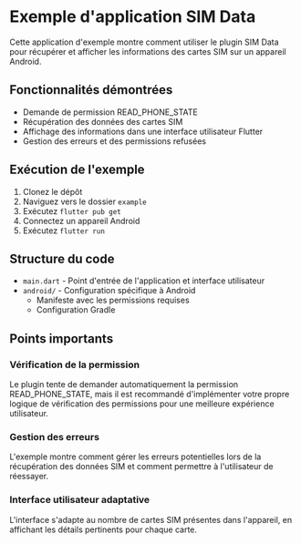 # Exemple d'application SIM Data

Cette application d'exemple montre comment utiliser le plugin SIM Data pour récupérer et afficher les informations des cartes SIM sur un appareil Android.

## Fonctionnalités démontrées

- Demande de permission READ_PHONE_STATE
- Récupération des données des cartes SIM
- Affichage des informations dans une interface utilisateur Flutter
- Gestion des erreurs et des permissions refusées

## Exécution de l'exemple

1. Clonez le dépôt
2. Naviguez vers le dossier `example`
3. Exécutez `flutter pub get`
4. Connectez un appareil Android
5. Exécutez `flutter run`

## Structure du code

- `main.dart` - Point d'entrée de l'application et interface utilisateur
- `android/` - Configuration spécifique à Android
    - Manifeste avec les permissions requises
    - Configuration Gradle

## Points importants

### Vérification de la permission

Le plugin tente de demander automatiquement la permission READ_PHONE_STATE, mais il est recommandé d'implémenter votre propre logique de vérification des permissions pour une meilleure expérience utilisateur.

### Gestion des erreurs

L'exemple montre comment gérer les erreurs potentielles lors de la récupération des données SIM et comment permettre à l'utilisateur de réessayer.

### Interface utilisateur adaptative

L'interface s'adapte au nombre de cartes SIM présentes dans l'appareil, en affichant les détails pertinents pour chaque carte.